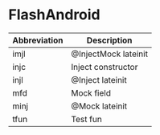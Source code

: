 # FlashAndroid

| Abbreviation | Description |
| --- | --- |
| imjl | @InjectMock lateinit |
| injc | Inject constructor |
| injl | @Inject lateinit |
| mfd | Mock field |
| minj | @Mock lateinit |
| tfun | Test fun |
